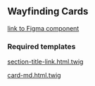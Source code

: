 ## Wayfinding Cards
[link to Figma component]()

### Required templates

[section-title-link.html.twig]()

[card-md.html.twig]()

